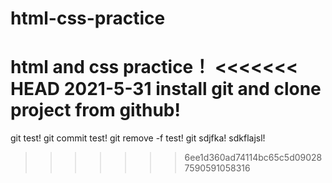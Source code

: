 # html-css-practice
html and css practice！
<<<<<<< HEAD
2021-5-31
install git and clone project from github!
=======
git test!
git commit test!
git remove -f test!
git sdjfka!
sdkflajsl!
>>>>>>> 6ee1d360ad74114bc65c5d090287590591058316
